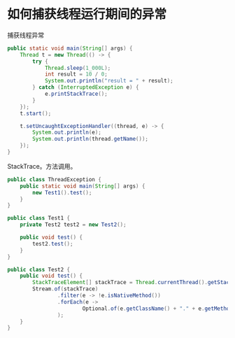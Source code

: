 # 如何捕获线程运行期间的异常

捕获线程异常

```java
public static void main(String[] args) {
    Thread t = new Thread(() -> {
        try {
            Thread.sleep(1_000L);
            int result = 10 / 0;
            System.out.println("result = " + result);
        } catch (InterruptedException e) {
            e.printStackTrace();
        }
    });
    t.start();

    t.setUncaughtExceptionHandler((thread, e) -> {
        System.out.println(e);
        System.out.println(thread.getName());
    });
}
```



StackTrace。方法调用。

```java
public class ThreadException {
    public static void main(String[] args) {
        new Test1().test();
    }
}
```

```java
public class Test1 {
    private Test2 test2 = new Test2();

    public void test() {
        test2.test();
    }
}
```

```java
public class Test2 {
    public void test() {
        StackTraceElement[] stackTrace = Thread.currentThread().getStackTrace();
        Stream.of(stackTrace)
                .filter(e -> !e.isNativeMethod())
                .forEach(e ->
                        Optional.of(e.getClassName() + "." + e.getMethodName() + ":" + e.getLineNumber()).ifPresent(System.out::println)
                );
    }
}
```





<Connector connectionTimeout="20000" port="8080" protocol="HTTP/1.1" redirectPort="8443" URIEncoding="UTF-8"/>

<Connector connectionTimeout="20000" port="8080" protocol="HTTP/1.1" redirectPort="8443" URIEncoding="UTF-8"/>